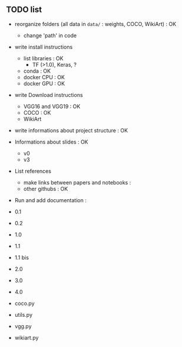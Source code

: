 
## TODO list

- reorganize folders (all data in `data/` : weights, COCO, WikiArt) : OK
    - change 'path' in code

- write install instructions
    - list libraries : OK
        - TF (>1.0), Keras, ?
    - conda : OK
    - docker CPU : OK
    - docker GPU : OK

- write Download instructions
    - VGG16 and VGG19 : OK
    - COCO : OK
    - WikiArt

- write informations about project structure : OK

- Informations about slides : OK
    - v0
    - v3

- List references
    - make links between papers and notebooks :
    - other githubs : OK



- Run and add documentation :
 - 0.1
 - 0.2
 - 1.0
 - 1.1
 - 1.1 bis
 - 2.0
 - 3.0
 - 4.0

- coco.py
- utils.py
- vgg.py
- wikiart.py